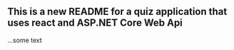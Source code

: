 ## This is a new README for a quiz application that uses react and ASP.NET Core Web Api


...some text
